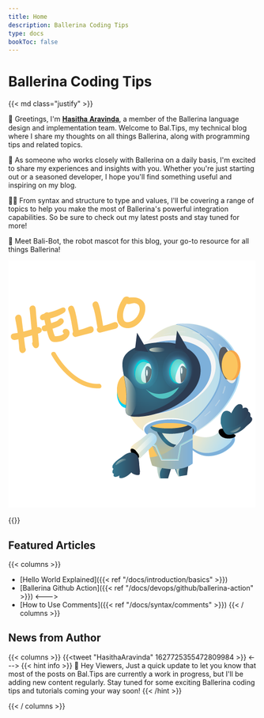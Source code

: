 ```yaml
---
title: Home
description: Ballerina Coding Tips 
type: docs
bookToc: false
---
```


# Ballerina Coding Tips

{{< md class="justify" >}}

👋 Greetings, I'm [𝐇𝐚𝐬𝐢𝐭𝐡𝐚 𝐀𝐫𝐚𝐯𝐢𝐧𝐝𝐚](https://hasithaa.github.io), a member of the Ballerina language design and implementation team. Welcome to Bal.Tips, my technical blog where I share my thoughts on all things Ballerina, along with programming tips and related topics.

🚀 As someone who works closely with Ballerina on a daily basis, I'm excited to share my experiences and insights with you. Whether you're just starting out or a seasoned developer, I hope you'll find something useful and inspiring on my blog.

👨‍💻 From syntax and structure to type and values, I'll be covering a range of topics to help you make the most of Ballerina's powerful integration capabilities. So be sure to check out my latest posts and stay tuned for more!

🤖 Meet Bali-Bot, the robot mascot for this blog, your go-to resource for all things Ballerina!

<div class="mascot mascot-small">
  <img src="/images/mascot/welcome.png" alt="mascot" />
</div>

{{</md >}}

## Featured Articles

{{< columns >}}
* [Hello World Explained]({{< ref "/docs/introduction/basics" >}})
* [Ballerina Github Action]({{< ref "/docs/devops/github/ballerina-action" >}})
<--->
* [How to Use Comments]({{< ref "/docs/syntax/comments" >}})
{{< / columns >}}

## News from Author

{{< columns >}}
{{<tweet "HasithaAravinda" 1627725355472809984 >}}
<--->
{{< hint info >}}
🚧 Hey Viewers, Just a quick update to let you know that most of the posts on Bal.Tips are currently a work in progress, but I'll be adding new content regularly. Stay tuned for some exciting Ballerina coding tips and tutorials coming your way soon!
{{< /hint >}}

{{< / columns >}}


